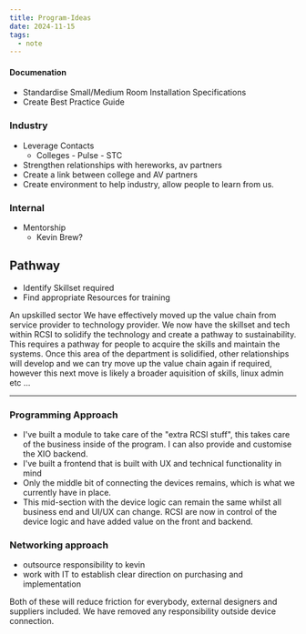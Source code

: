 ```yaml
---
title: Program-Ideas
date: 2024-11-15
tags:
  - note
---
```


#### Documenation
- Standardise Small/Medium Room Installation Specifications
- Create Best Practice Guide
### Industry
- Leverage Contacts
	- Colleges - Pulse - STC
- Strengthen relationships with hereworks, av partners
- Create a link between college and AV partners
- Create environment to help industry, allow people to learn from us.

### Internal
- Mentorship
	- Kevin Brew?

## Pathway
- Identify Skillset required
- Find appropriate Resources for training

An upskilled sector
We have effectively moved up the value chain from service provider to technology provider. We now have the skillset and tech within RCSI to solidify the technology and create a pathway to sustainability. This requires a pathway for people to acquire the skills and maintain the systems. Once this area of the department is solidified, other relationships will develop and we can try move up the value chain again if required, however this next move is likely a broader aquisition of skills, linux admin etc ...


---

### Programming Approach
- I've built a module to take care of the "extra RCSI stuff", this takes care of the business inside of the program. I can also provide and customise the XIO backend.
- I've built a frontend that is built with UX and technical functionality in mind
- Only the middle bit of connecting the devices remains, which is what we currently have in place.
- This mid-section with the device logic can remain the same whilst all business end and UI/UX can change. RCSI are now in control of the device logic and have added value on the front and backend.

### Networking approach
- outsource responsibility to kevin
- work with IT to establish clear direction on purchasing and implementation

Both of these will reduce friction for everybody, external designers and suppliers included. We have removed any responsibility outside device connection.